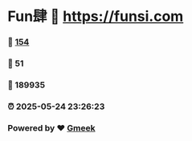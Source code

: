 # Fun肆 :link: https://funsi.com 
### :page_facing_up: [154](https://funsi.com/tag.html) 
### :speech_balloon: 51 
### :hibiscus: 189935 
### :alarm_clock: 2025-05-24 23:26:23 
### Powered by :heart: [Gmeek](https://github.com/Meekdai/Gmeek)
